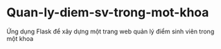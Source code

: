 # Quan-ly-diem-sv-trong-mot-khoa
Ứng dụng Flask để xây dựng một trang web quản lý điểm sinh viên trong một khoa
